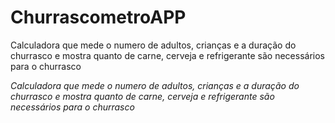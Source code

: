 # ChurrascometroAPP
Calculadora que mede o numero de adultos, crianças e a duração do churrasco e mostra quanto de carne, cerveja e refrigerante são necessários para o churrasco



*Calculadora que mede o numero de adultos, crianças e a duração do churrasco e mostra quanto de carne, cerveja e refrigerante são necessários para o churrasco*
